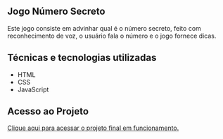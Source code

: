 ## Jogo Número Secreto
Este jogo consiste em advinhar qual é o número secreto, feito com reconhecimento de voz, o usuário fala o número e o jogo fornece dicas.

## Técnicas e tecnologias utilizadas

* HTML
* CSS
* JavaScript

## Acesso ao Projeto
[Clique aqui para acessar o projeto final em funcionamento.](https://jogo-numero-secreto-gbyi.vercel.app/)
